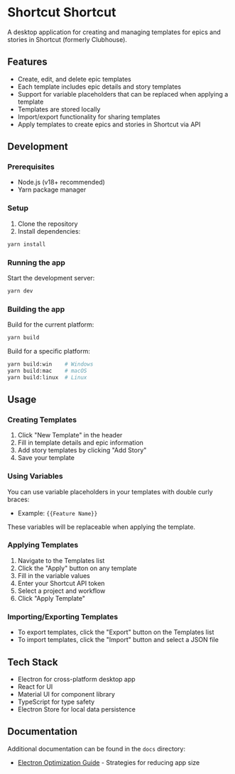 # Shortcut Shortcut

A desktop application for creating and managing templates for epics and stories in Shortcut (formerly Clubhouse).

## Features

- Create, edit, and delete epic templates
- Each template includes epic details and story templates
- Support for variable placeholders that can be replaced when applying a template
- Templates are stored locally
- Import/export functionality for sharing templates
- Apply templates to create epics and stories in Shortcut via API

## Development

### Prerequisites

- Node.js (v18+ recommended)
- Yarn package manager

### Setup

1. Clone the repository
2. Install dependencies:
```bash
yarn install
```

### Running the app

Start the development server:
```bash
yarn dev
```

### Building the app

Build for the current platform:
```bash
yarn build
```

Build for a specific platform:
```bash
yarn build:win    # Windows
yarn build:mac    # macOS
yarn build:linux  # Linux
```

## Usage

### Creating Templates

1. Click "New Template" in the header
2. Fill in template details and epic information
3. Add story templates by clicking "Add Story"
4. Save your template

### Using Variables

You can use variable placeholders in your templates with double curly braces:
- Example: `{{Feature Name}}`

These variables will be replaceable when applying the template.

### Applying Templates

1. Navigate to the Templates list
2. Click the "Apply" button on any template
3. Fill in the variable values
4. Enter your Shortcut API token
5. Select a project and workflow
6. Click "Apply Template"

### Importing/Exporting Templates

- To export templates, click the "Export" button on the Templates list
- To import templates, click the "Import" button and select a JSON file

## Tech Stack

- Electron for cross-platform desktop app
- React for UI
- Material UI for component library
- TypeScript for type safety
- Electron Store for local data persistence

## Documentation

Additional documentation can be found in the `docs` directory:

- [Electron Optimization Guide](docs/electron-optimization-guide.md) - Strategies for reducing app size
